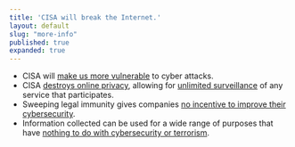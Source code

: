 ```yaml
---
title: 'CISA will break the Internet.'
layout: default
slug: "more-info"
published: true
expanded: true
---
```

<ul>
    <li>
        CISA will <a href="http://thehill.com/blogs/pundits-blog/technology/250070-is-cisa-gift-wrapped-for-hackers-and-nation-state-actors" target="_blank">make us more vulnerable</a> to cyber attacks.
    </li>
    <li>
        CISA <a href="http://qz.com/543692/americans-should-probably-be-more-freaked-out-about-that-new-cybersecurity-bill/" target="_blank">destroys online privacy</a>, allowing for <a href="http://thehill.com/policy/cybersecurity/262281-cyber-bills-final-language-will-anger-privacy-advocates" target="_blank">unlimited surveillance</a> of any service that participates.
    </li>
    <li>
        Sweeping legal immunity gives companies <a href="https://www.youbetrayedus.org/ftc/" target="_blank">no incentive to improve their cybersecurity</a>.
    </li>
    <li>
        Information collected can be used for a wide range of purposes that have <a href="http://www.theguardian.com/world/2015/dec/09/cisa-cybersecurity-bill-congress-american-library-association-letter" target="_blank">nothing to do with cybersecurity or terrorism</a>.
    </li>
</ul>
